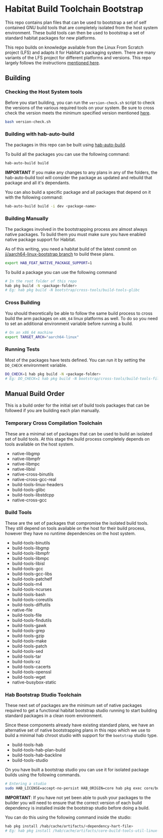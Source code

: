# Habitat Build Toolchain Bootstrap

This repo contains plan files that can be used to bootstrap a set of self contained GNU build tools
that are completely isolated from the host system environment. These build tools can then be used to
bootstrap a set of standard habitat packages for new platforms. 

This repo builds on knowledge available from the Linux From Scratch project (LFS) and adapts it for 
Habitat's packaging system. There are many variants of the LFS project for different platforms and versions. 
This repo largely follows the instructions [mentioned here](https://clfs.org/~kb0iic/lfs-systemd/index.html).

## Building

### Checking the Host System tools

Before you start building, you can run the `version-check.sh` script to check the versions of the various required tools on your system.
Be sure to cross check the version meets the minimum specified version mentioned [here](https://clfs.org/~kb0iic/lfs-systemd/chapter02/hostreqs.html).

```bash
bash version-check.sh
```

### Building with hab-auto-build

The packages in this repo can be built using [hab-auto-build](). 

To build all the packages you can use the following command:

```bash
hab-auto-build build
```

**IMPORTANT** If you make any changes to any plans in any of the folders, the hab-auto-build 
tool will consider the package as updated and rebuild that package and all it's
dependants.

You can also build a specific package and all packages that depend on it with
the following command:

```bash
hab-auto-build build -i dev <package-name>
```

### Building Manually

The packages involved in the bootstrapping process are almost always native packages.
To build them you must make sure you have enabled native package support for Habitat.

As of this writing, you need a habitat build of the latest commit on [jj/aarch64-linux-bootstrap branch](https://github.com/habitat-sh/habitat/tree/jj/aarch64-linux-bootstrap) to build these plans.

```bash
export HAB_FEAT_NATIVE_PACKAGE_SUPPORT=1
```

To build a package you can use the following command

```bash
# In the root folder of this repo
hab pkg build -N <package-folder>
# Eg: hab pkg build -N bootstrap/cross-tools/build-tools-glibc
```
### Cross Building

You should theoretically be able to follow the same build process to cross build the arm packages on 
`x86_64` linux platforms as well. To do so you need to set an additional environment variable before 
running a build.

```bash
# On an x86_64 machine
export TARGET_ARCH="aarch64-linux"
```

### Running Tests

Most of the packages have tests defined. You can run it by setting the `DO_CHECK` environment variable.

```bash
DO_CHECK=1 hab pkg build -N <package-folder>
# Eg: DO_CHECK=1 hab pkg build -N bootstrap/cross-tools/build-tools-file
```

## Manual Build Order

This is a build order for the initial set of build tools packages that can be followed if you
are building each plan manually. 

### Temporary Cross Compilation Toolchain

These are a minimal set of packages that can be used to build an isolated set of build tools. 
At this stage the build process completely depends on tools available on the host system.

- native-libgmp
- native-libmpfr
- native-libmpc
- native-libisl
- native-cross-binutils
- native-cross-gcc-real
- build-tools-linux-headers
- build-tools-glibc
- build-tools-libstdcpp
- native-cross-gcc

### Build Tools

These are the set of packages that compromise the isolated build tools. They still depend on tools 
available on the host for their build process, however they have no runtime dependencies on the host system.

- build-tools-binutils
- build-tools-libgmp
- build-tools-libmpfr
- build-tools-libmpc
- build-tools-libisl
- build-tools-gcc
- build-tools-gcc-libs
- build-tools-patchelf
- build-tools-m4
- build-tools-ncurses
- build-tools-bash
- build-tools-coreutils
- build-tools-diffutils
- native-file
- build-tools-file
- build-tools-findutils
- build-tools-gawk
- build-tools-grep
- build-tools-gzip
- build-tools-make
- build-tools-patch
- build-tools-sed
- build-tools-tar
- build-tools-xz
- build-tools-cacerts
- build-tools-openssl
- build-tools-wget
- native-busybox-static

### Hab Bootstrap Studio Toolchain

These next set of packages are the minimum set of native packages required to get a functional
habitat bootstrap studio running to start building standard packages in a clean room environment.

Since these components already have existing standard plans, we have an alternative set of native
bootstrapping plans in this repo which we use to build a minimal hab chroot studio with support for 
the `bootstrap` studio type.

- build-tools-hab
- build-tools-hab-plan-build
- build-tools-hab-backline
- build-tools-studio

On you have built a bootstrap studio you can use it for isolated package builds using the following 
commands. 

```bash
# Entering a studio
sudo HAB_LICENSE=accept-no-persist HAB_ORIGIN=core hab pkg exec core/build-tools-hab-studio hab-studio -- -t bootstrap enter
```

**IMPORTANT**: If you have not yet been able to push your packages to the builder you will need to ensure
that the correct version of each build dependency is installed inside the bootstrap studio before doing a build.

You can do this using the following command inside the studio:

```bash
hab pkg install /hab/cache/artifacts/<dependency-hart-file>
# Eg: hab pkg install /hab/cache/artifacts/core-build-tools-util-linux-2.38.1-20221018054208-aarch64-linux.hart
```